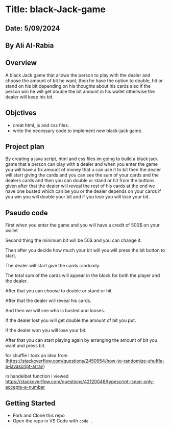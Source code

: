 # Title: black-Jack-game

## Date: 5/09/2024

## By Ali Al-Rabia


## Overview

A black Jack game that allows the person to play with the dealer and choose the amount of bit he want, then he have the option to double, hit or stand on his bit depending on his thoughts about his cards also if the person win he will get double the bit amount in his wallet otherwise the dealer will keep his bit.

## Objctives

- creat html, js and css files.
- write the necessary code to implement new black-jack game.

## Project plan

By creating a java script, html and css files im going to build a black jack game that a person can play with a dealer and when you enter the game you will have a fix amount of money that u can use it to bit then the dealer will start giving the cards and you can see the sum of your cards and the dealers cards and then you can double or stand or hit from the buttons given after that the dealer will reveal the rest of his cards at the end we have one busted which can be you or the dealer depends on your cards if you win you will double your bit and if you lose you will lose your bit.


## Pseudo code

First when you enter the game and you will have a credit of 500$ on your wallet

Second thing the minimum bit will be 50$ and you can change it.

Then after you decide how much your bit will you will press the bit button to start.

The dealer will start give the cards randomly.

The total sum of the cards will appear in the block for both the player and the dealer.

After that you can choose to double or stand or hit.

After that the dealer will reveal his cards.

And then we will see who is busted and looses.

If the dealer lost you will get double the amount of bit you put.

If the dealer won you will lose your bit.

After that you can start playing again by arranging the amount of bit you want and press bit.


for shuffle i took an idea from  (https://stackoverflow.com/questions/2450954/how-to-randomize-shuffle-a-javascript-array)


in handelbet function i viewed https://stackoverflow.com/questions/42120046/typescript-isnan-only-accepts-a-number


## Getting Started

- Fork and Clone this repo
- Open the repo in VS Code with `code .`
